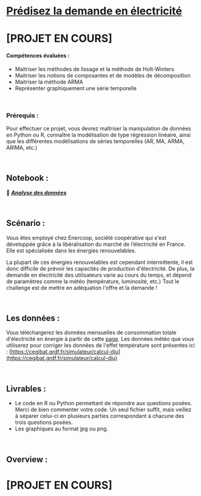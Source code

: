 # [Prédisez la demande en électricité](https://openclassrooms.com/fr/paths/65/projects/150/assignment) 

# [PROJET EN COURS]

#### Compétences évaluées : 

  - Maitriser les méthodes de lissage et la méthode de Holt-Winters
  - Maitriser les notions de composantes et de modèles de décomposition
  - Maitriser la méthode ARMA
  - Représenter graphiquement une série temporelle

<br>

### Prérequis : 

Pour effectuer ce projet, vous devrez maîtriser la manipulation de données en Python ou R, connaître la modélisation de type régression linéaire, ainsi que les différentes modélisations de séries temporelles (AR, MA, ARMA, ARIMA, etc.) 

<br>

## Notebook : 

📗 ***[Analyse des données](https://github.com/Gladouu/P9/blob/main/P9_01_code.ipynb)***

<br>

## Scénario : 

Vous êtes employé chez Enercoop, société coopérative qui s'est développée grâce à la libéralisation du marché de l’électricité en France. Elle est spécialisée dans les énergies renouvelables.

La plupart de ces énergies renouvelables est cependant intermittente, il est donc difficile de prévoir les capacités de production d'électricité. De plus, la demande en électricité des utilisateurs varie au cours du temps, et dépend de paramètres comme la météo (température, luminosité, etc.) Tout le challenge est de mettre en adéquation l'offre et la demande !

<br>

## Les données : 
Vous téléchargerez les données mensuelles de consommation totale d'électricité en énergie à partir de cette [page](https://www.rte-france.com/eco2mix/telecharger-les-indicateurs).
Les données météo que vous utiliserez pour corriger les données de l'effet température sont présentes ici : [https://cegibat.grdf.fr/simulateur/calcul-dju](https://cegibat.grdf.fr/simulateur/calcul-dju)

<br>

## Livrables : 

- Le code en R ou Python permettant de répondre aux questions posées. Merci de bien commenter votre code. Un seul fichier suffit, mais veillez à séparer celui-ci en plusieurs parties correspondant à chacune des trois questions posées.
- Les graphiques au format jpg ou png.

<br>

## Overview : 
# [PROJET EN COURS]
